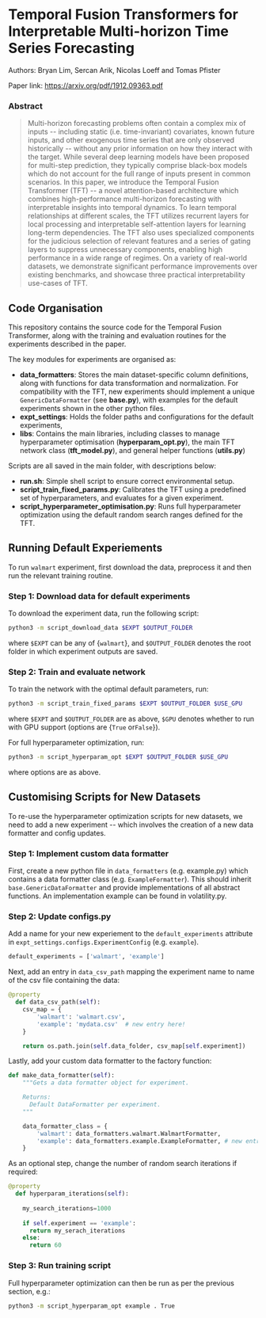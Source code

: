 # Temporal Fusion Transformers for Interpretable Multi-horizon Time Series Forecasting

Authors: Bryan Lim, Sercan Arik, Nicolas Loeff and Tomas Pfister

Paper link: https://arxiv.org/pdf/1912.09363.pdf

### Abstract
> Multi-horizon forecasting problems often contain a complex mix of inputs -- including static (i.e. time-invariant) covariates, known future inputs, and other exogenous time series that are only observed historically -- without any prior information on how they interact with the target. While several deep learning models have been proposed for multi-step prediction, they typically comprise black-box models which do not account for the full range of inputs present in common scenarios. In this paper, we introduce the Temporal Fusion Transformer (TFT) -- a novel attention-based architecture which combines high-performance multi-horizon forecasting with interpretable insights into temporal dynamics. To learn temporal relationships at different scales, the TFT utilizes recurrent layers for local processing and interpretable self-attention layers for learning long-term dependencies. The TFT also uses specialized components for the judicious selection of relevant features and a series of gating layers to suppress unnecessary components, enabling high performance in a wide range of regimes. On a variety of real-world datasets, we demonstrate significant performance improvements over existing benchmarks, and showcase three practical interpretability use-cases of TFT.


## Code Organisation
This repository contains the source code for the Temporal Fusion Transformer, along with the training and evaluation routines for the experiments described in the paper.

The key modules for experiments are organised as:

* **data\_formatters**: Stores the main dataset-specific column definitions, along with functions for data transformation and normalization. For compatibility with the TFT, new experiments should implement a unique ``GenericDataFormatter`` (see **base.py**), with examples for the default experiments shown in the other python files.
* **expt\_settings**: Holds the folder paths and configurations for the default experiments,
* **libs**: Contains the main libraries, including classes to manage hyperparameter optimisation (**hyperparam\_opt.py**), the main TFT network class (**tft\_model.py**), and general helper functions (**utils.py**)

Scripts are all saved in the main folder, with descriptions below:

* **run.sh**: Simple shell script to ensure correct environmental setup.
* **script\_train\_fixed\_params.py**: Calibrates the TFT using a predefined set of hyperparameters, and evaluates for a given experiment.
* **script\_hyperparameter\_optimisation.py**: Runs full hyperparameter optimization using the default random search ranges defined for the TFT.

## Running Default Experiements
To run ``walmart`` experiment, first download the data,  preprocess it and then run the relevant training routine.

### Step 1: Download data for default experiments
To download the experiment data, run the following script:
```bash
python3 -m script_download_data $EXPT $OUTPUT_FOLDER
```
where ``$EXPT`` can be any of {``walmart``}, and ``$OUTPUT_FOLDER`` denotes the root folder in which experiment outputs are saved.

### Step 2: Train and evaluate network
To train the network with the optimal default parameters, run:
```bash
python3 -m script_train_fixed_params $EXPT $OUTPUT_FOLDER $USE_GPU 
```
where ``$EXPT`` and ``$OUTPUT_FOLDER`` are as above, ``$GPU`` denotes whether to run with GPU support (options are {``True`` or``False``}).

For full hyperparameter optimization, run:
```bash
python3 -m script_hyperparam_opt $EXPT $OUTPUT_FOLDER $USE_GPU
```
where options are as above.

## Customising Scripts for New Datasets
To re-use the hyperparameter optimization scripts for new datasets, we need to add a new experiment -- which involves the creation of a new data formatter and config updates.

### Step 1: Implement custom data formatter
First, create a new python file in ``data_formatters`` (e.g. example.py) which contains a data formatter class (e.g. ``ExampleFormatter``). This should inherit ``base.GenericDataFormatter`` and provide implementations of all abstract functions. An implementation example can be found in volatility.py.

### Step 2: Update configs.py
Add a name for your new experiement to the ``default_experiments`` attribute in ``expt_settings.configs.ExperimentConfig`` (e.g. ``example``).
```python
default_experiments = ['walmart', 'example']
```


Next, add an entry in ``data_csv_path`` mapping the experiment name to name of the csv file containing the data:

```python
@property
  def data_csv_path(self):
    csv_map = {
        'walmart': 'walmart.csv',
        'example': 'mydata.csv'  # new entry here!
    }

    return os.path.join(self.data_folder, csv_map[self.experiment])
```

Lastly, add your custom data formatter to the factory function:

```python
def make_data_formatter(self):
    """Gets a data formatter object for experiment.

    Returns:
      Default DataFormatter per experiment.
    """

    data_formatter_class = {
        'walmart': data_formatters.walmart.WalmartFormatter,
        'example': data_formatters.example.ExampleFormatter, # new entry here!
    }
```

As an optional step, change the number of random search iterations if required:
```python
@property
  def hyperparam_iterations(self):
    
    my_search_iterations=1000
    
    if self.experiment == 'example':
      return my_serach_iterations
    else:
      return 60
```


### Step 3: Run training script
Full hyperparameter optimization can then be run as per the previous section, e.g.:
```bash
python3 -m script_hyperparam_opt example . True

```
